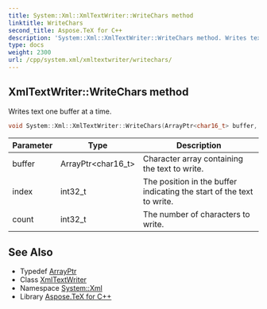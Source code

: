 ```yaml
---
title: System::Xml::XmlTextWriter::WriteChars method
linktitle: WriteChars
second_title: Aspose.TeX for C++
description: 'System::Xml::XmlTextWriter::WriteChars method. Writes text one buffer at a time in C++.'
type: docs
weight: 2300
url: /cpp/system.xml/xmltextwriter/writechars/
---
```

## XmlTextWriter::WriteChars method


Writes text one buffer at a time.

```cpp
void System::Xml::XmlTextWriter::WriteChars(ArrayPtr<char16_t> buffer, int32_t index, int32_t count) override
```


| Parameter | Type | Description |
| --- | --- | --- |
| buffer | ArrayPtr\<char16_t\> | Character array containing the text to write. |
| index | int32_t | The position in the buffer indicating the start of the text to write. |
| count | int32_t | The number of characters to write. |

## See Also

* Typedef [ArrayPtr](../../../system/arrayptr/)
* Class [XmlTextWriter](../)
* Namespace [System::Xml](../../)
* Library [Aspose.TeX for C++](../../../)
